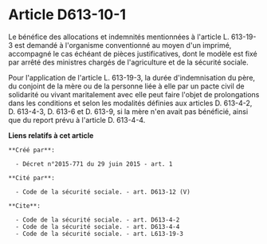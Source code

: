 # Article D613-10-1

Le bénéfice des allocations et indemnités mentionnées à l'article L. 613-19-3 est demandé à l'organisme conventionné au moyen
d'un imprimé, accompagné le cas échéant de pièces justificatives, dont le modèle est fixé par arrêté des ministres chargés de
l'agriculture et de la sécurité sociale. 

Pour l'application de l'article L. 613-19-3, la durée d'indemnisation du père, du conjoint de la mère ou de la personne liée
à elle par un pacte civil de solidarité ou vivant maritalement avec elle peut faire l'objet de prolongations dans les
conditions et selon les modalités définies aux articles D. 613-4-2, D. 613-4-3, D. 613-6 et D. 613-9, si la mère n'en avait
pas bénéficié, ainsi que du report prévu à l'article D. 613-4-4.

**Liens relatifs à cet article**

	**Créé par**:

	  - Décret n°2015-771 du 29 juin 2015 - art. 1

	**Cité par**:

	  - Code de la sécurité sociale. - art. D613-12 (V)

	**Cite**:

	  - Code de la sécurité sociale. - art. D613-4-2
	  - Code de la sécurité sociale. - art. D613-4-4
	  - Code de la sécurité sociale. - art. L613-19-3
